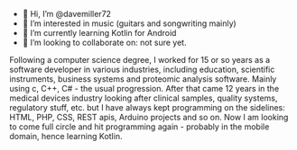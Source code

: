 - 👋 Hi, I’m @davemiller72
- 👀 I’m interested in music (guitars and songwriting mainly)
- 🌱 I’m currently learning Kotlin for Android
- 💞️ I’m looking to collaborate on: not sure yet. 

Following a computer science degree, I worked for 15 or so years as a software developer in various industries, including education, scientific instruments, business systems and proteomic analysis software. Mainly using c, C++, C# - the usual progression.
After that came 12 years in the medical devices industry looking after clinical samples, quality systems, regulatory stuff, etc. but I have always kept programming on the sidelines: HTML, PHP, CSS, REST apis, Arduino projects and so on.
Now I am looking to come full circle and hit programming again - probably in the mobile domain, hence learning Kotlin.

<!---
davemiller72/davemiller72 is a ✨ special ✨ repository because its `README.md` (this file) appears on your GitHub profile.
You can click the Preview link to take a look at your changes.
--->
